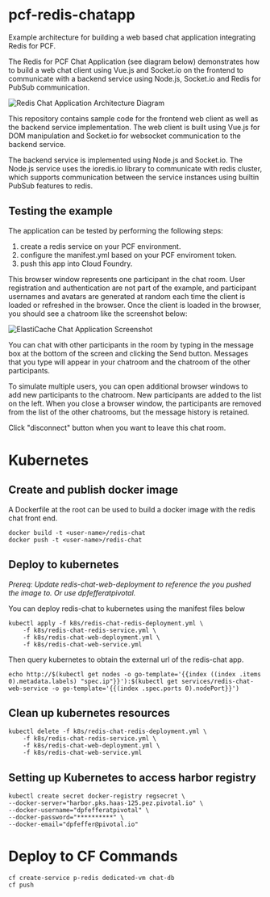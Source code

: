 # pcf-redis-chatapp

Example architecture for building a web based chat application integrating Redis for PCF.

The Redis for PCF Chat Application (see diagram below) demonstrates how to build a web chat client using Vue.js and Socket.io on the frontend to communicate with a backend service using Node.js, Socket.io and Redis for PubSub communication.

![Redis Chat Application Architecture Diagram](images/redis-chatapp-architecture.png)

This repository contains sample code for the frontend web client as well as the backend service implementation.  The web client is built using Vue.js for DOM manipulation and Socket.io for websocket communication to the backend service. 

The backend service is implemented using Node.js and Socket.io. The Node.js service uses the ioredis.io library to communicate with redis cluster, which supports communication between the service instances using builtin PubSub features to redis.

## Testing the example

The application can be tested by performing the following steps:

1. create a redis service on your PCF environment.
2. configure the manifest.yml based on your PCF enviroment token.
3. push this app into Cloud Foundry. 

This browser window represents one participant in the chat room.  User registration and authentication are not part of the example, and participant usernames and avatars are generated at random each time the client is loaded or refreshed in the browser.  Once the client is loaded in the browser, you should see a chatroom like the screenshot below:

![ElastiCache Chat Application Screenshot](images/redis-chatapp-screenshot.png)

You can chat with other participants in the room by typing in the message box at the bottom of the screen and clicking the Send button.  Messages that you type will appear in your chatroom and the chatroom of the other participants.

To simulate multiple users, you can open additional browser windows to add new participants to the chatroom.  New participants are added to the list on the left.  When you close a browser window, the participants are removed from the list of the other chatrooms, but the message history is retained.

Click "disconnect" button when you want to leave this chat room.

# Kubernetes

## Create and publish docker image

A Dockerfile at the root can be used to build a docker image with the redis chat front end.

```
docker build -t <user-name>/redis-chat
docker push -t <user-name>/redis-chat
```

## Deploy to kubernetes

*Prereq: Update redis-chat-web-deployment to reference the <user-name> you pushed the image to.  Or use dpfefferatpivotal.*

You can deploy redis-chat to kubernetes using the manifest files below

```
kubectl apply -f k8s/redis-chat-redis-deployment.yml \
    -f k8s/redis-chat-redis-service.yml \
    -f k8s/redis-chat-web-deployment.yml \
    -f k8s/redis-chat-web-service.yml
```

Then query kubernetes to obtain the external url of the redis-chat app.

```
echo http://$(kubectl get nodes -o go-template='{{index ((index .items 0).metadata.labels) "spec.ip"}}'):$(kubectl get services/redis-chat-web-service -o go-template='{{(index .spec.ports 0).nodePort}}')
```

## Clean up kubernetes resources

```
kubectl delete -f k8s/redis-chat-redis-deployment.yml \
    -f k8s/redis-chat-redis-service.yml \
    -f k8s/redis-chat-web-deployment.yml \
    -f k8s/redis-chat-web-service.yml
```

## Setting up Kubernetes to access harbor registry

```
kubectl create secret docker-registry regsecret \
--docker-server="harbor.pks.haas-125.pez.pivotal.io" \
--docker-username="dpfefferatpivotal" \
--docker-password="**********" \
--docker-email="dpfeffer@pivotal.io"
```

# Deploy to CF Commands
```
cf create-service p-redis dedicated-vm chat-db
cf push
```
